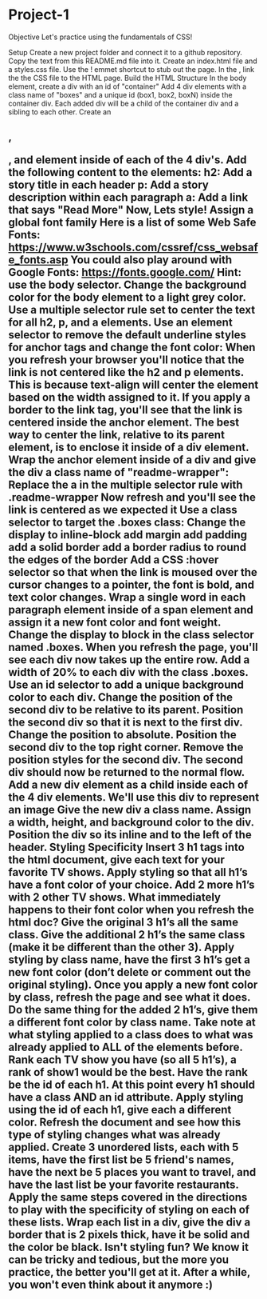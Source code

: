 # Project-1
Objective
Let's practice using the fundamentals of CSS!

Setup
Create a new project folder and connect it to a github repository. Copy the text from this README.md file into it.
Create an index.html file and a styles.css file.
Use the ! emmet shortcut to stub out the page.
In the <head>, link the the CSS file to the HTML page.
Build the HTML Structure
In the body element, create a div with an id of "container"
Add 4 div elements with a class name of "boxes" and a unique id (box1, box2, boxN) inside the container div. Each added div will be a child of the container div and a sibling to each other.
Create an <h2>, <p>, and <a> element inside of each of the 4 div's. Add the following content to the elements:
h2: Add a story title in each header
p: Add a story description within each paragraph
a: Add a link that says "Read More"
Now, Lets style!
Assign a global font family
Here is a list of some Web Safe Fonts: https://www.w3schools.com/cssref/css_websafe_fonts.asp
You could also play around with Google Fonts: https://fonts.google.com/
Hint: use the body selector.
Change the background color for the body element to a light grey color.
Use a multiple selector rule set to center the text for all h2, p, and a elements.
Use an element selector to remove the default underline styles for anchor tags and change the font color:
When you refresh your browser you'll notice that the link is not centered like the h2 and p elements. This is because text-align will center the element based on the width assigned to it. If you apply a border to the link tag, you'll see that the link is centered inside the anchor element. The best way to center the link, relative to its parent element, is to enclose it inside of a div element.
Wrap the anchor element inside of a div and give the div a class name of "readme-wrapper":
Replace the a in the multiple selector rule with .readme-wrapper
Now refresh and you'll see the link is centered as we expected it
Use a class selector to target the .boxes class:
Change the display to inline-block
add margin
add padding
add a solid border
add a border radius to round the edges of the border
Add a CSS :hover selector so that when the link is moused over the cursor changes to a pointer, the font is bold, and text color changes.
Wrap a single word in each paragraph element inside of a span element and assign it a new font color and font weight.
Change the display to block in the class selector named .boxes.
When you refresh the page, you'll see each div now takes up the entire row.
Add a width of 20% to each div with the class .boxes.
Use an id selector to add a unique background color to each div.
Change the position of the second div to be relative to its parent.
Position the second div so that it is next to the first div.
Change the position to absolute.
Position the second div to the top right corner.
Remove the position styles for the second div.
The second div should now be returned to the normal flow.
Add a new div element as a child inside each of the 4 div elements.
We'll use this div to represent an image
Give the new div a class name.
Assign a width, height, and background color to the div.
Position the div so its inline and to the left of the header.
Styling Specificity
Insert 3 h1 tags into the html document, give each text for your favorite TV shows.
Apply styling so that all h1’s have a font color of your choice.
Add 2 more h1’s with 2 other TV shows. What immediately happens to their font color when you refresh the html doc?
Give the original 3 h1’s all the same class.
Give the additional 2 h1’s the same class (make it be different than the other 3).
Apply styling by class name, have the first 3 h1’s get a new font color (don’t delete or comment out the original styling). Once you apply a new font color by class, refresh the page and see what it does.
Do the same thing for the added 2 h1’s, give them a different font color by class name.
Take note at what styling applied to a class does to what was already applied to ALL of the elements before.
Rank each TV show you have (so all 5 h1’s), a rank of show1 would be the best. Have the rank be the id of each h1. At this point every h1 should have a class AND an id attribute.
Apply styling using the id of each h1, give each a different color. Refresh the document and see how this type of styling changes what was already applied. Create 3 unordered lists, each with 5 items, have the first list be 5 friend's names, have the next be 5 places you want to travel, and have the last list be your favorite restaurants.
Apply the same steps covered in the directions to play with the specificity of styling on each of these lists.
Wrap each list in a div, give the div a border that is 2 pixels thick, have it be solid and the color be black.
Isn't styling fun? We know it can be tricky and tedious, but the more you practice, the better you'll get at it. After a while, you won't even think about it anymore :)